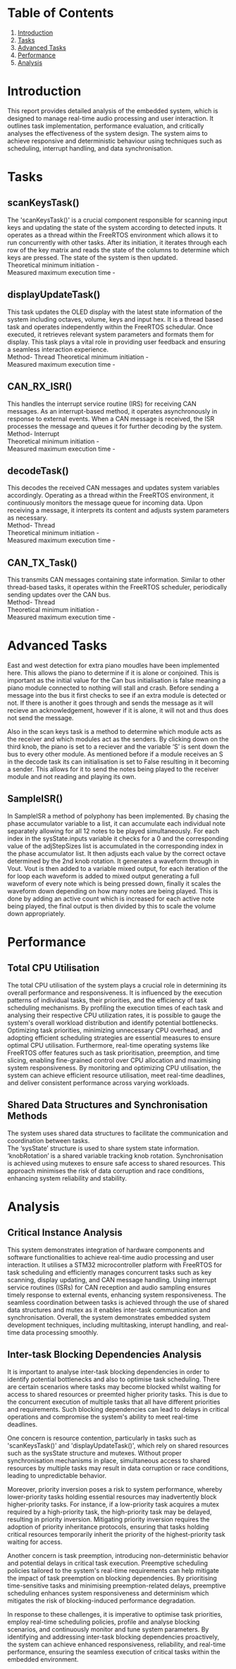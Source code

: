 
# Table of Contents

1. [Introduction](#introduction)
2. [Tasks](#tasks)
3. [Advanced Tasks](#advancedtasks)
4. [Performance](#performance)
5. [Analysis](#analysis)

# Introduction
This report provides detailed analysis of the embedded system, which is designed to manage real-time audio processing and user interaction. It outlines task implementation, performance evaluation, and critically analyses the effectiveness of the system design. The system aims to achieve responsive and deterministic behaviour using techniques such as scheduling, interrupt handling, and data synchronisation.

# Tasks
## scanKeysTask()
The 'scanKeysTask()' is a crucial component responsible for scanning input keys and updating the state of the system according to detected inputs. It operates as a thread within the FreeRTOS environment which allows it to run concurrently with other tasks. After its initiation, it iterates through each row of the key matrix and reads the state of the columns to determine which keys are pressed. The state of the system is then updated.     
Theoretical minimum initiation -     
Measured maximum execution time - 

## displayUpdateTask()
This task updates the OLED display with the latest state information of the system including octaves, volume, keys and input hex. It is a thread based task and operates independently within the FreeRTOS schedular. Once executed,  it retrieves relevant system parameters and formats them for display. This task plays a vital role in providing user feedback and ensuring a seamless interaction experience.           
Method- Thread 
Theoretical minimum initiation -     
Measured maximum execution time -  

## CAN_RX_ISR()
This handles the interrupt service routine (IRS) for receiving CAN messages. As an interrupt-based method, it operates asynchronously in response to external events. When a CAN message is received, the ISR processes the message and queues it for further decoding by the system.             
Method- Interrupt     
Theoretical minimum initiation -     
Measured maximum execution time -    

## decodeTask()
This decodes the received CAN messages and updates system variables accordingly. Operating as a thread within the FreeRTOS environment, it continuously monitors the message queue for incoming data. Upon receiving a message, it interprets its content and adjusts system parameters as necessary.          
Method- Thread     
Theoretical minimum initiation -     
Measured maximum execution time -    

## CAN_TX_Task()
This transmits CAN messages containing state information. Similar to other thread-based tasks, it operates within the FreeRTOS scheduler, periodically sending updates over the CAN bus.             
Method- Thread     
Theoretical minimum initiation -      
Measured maximum execution time -   

# Advanced Tasks
East and west detection for extra piano moudles have been implemented here. This allows the piano to determine if it is alone or conjoined. This is important as the initial value for the Can bus initialisation is false meaning a piano module connected to nothing will stall and crash. Before sending a message into the bus it first checks to see if an extra module is detected or not. If there is another it goes through and sends the message as it will recieve an acknowledgement, however if it is alone, it will not and thus does not send the message.

Also in the scan keys task is a method to determine which module acts as the receiver and which modules act as the senders. By clicking down on the third knob, the piano is set to a reciever and the variable ‘S’ is sent down the bus to every other module. As mentioned before if a module receives an S in the decode task its can initialisation is set to False resulting in it becoming a sender. This allows for it to send the notes being played to the receiver module and not reading and playing its own.

## SampleISR()
In SampleISR a method of polyphony has been implemented. By chasing the phase accumulator variable to a list, it can accumulate each individual note separately allowing for all 12 notes to be played simultaneously. For each index in the sysState.inputs variable it checks for a 0 and the corresponding value of the adjStepSizes list is accumulated in the corresponding index in the phase accumulator list. It then adjusts each value by the correct octave determined by the 2nd knob rotation. It generates a waveform through in Vout. Vout is then added to a variable mixed output, for each iteration of the for loop each waveform is added to mixed output generating a full waveform of every note which is being pressed down, finally it scales the waveform down depending on how many notes are being played. This is done by adding an active count which is increased for each active note being played, the final output is then divided by this to scale the volume down appropriately.






# Performance
## Total CPU Utilisation
The total CPU utilisation of the system plays a crucial role in determining its overall performance and responsiveness. It is influenced by the execution patterns of individual tasks, their priorities, and the efficiency of task scheduling mechanisms. By profiling the execution times of each task and analysing their respective CPU utilization rates, it is possible to gauge the system's overall workload distribution and identify potential bottlenecks. Optimizing task priorities, minimizing unnecessary CPU overhead, and adopting efficient scheduling strategies are essential measures to ensure optimal CPU utilisation. Furthermore, real-time operating systems like FreeRTOS offer features such as task prioritisation, preemption, and time slicing, enabling fine-grained control over CPU allocation and maximising system responsiveness. By monitoring and optimizing CPU utilisation, the system can achieve efficient resource utilisation, meet real-time deadlines, and deliver consistent performance across varying workloads.

## Shared Data Structures and Synchronisation Methods
The system uses shared data structures to facilitate the communication and coordination between tasks.      
The ‘sysState’ structure is used to share system state information. ‘knobRotation’ is a shared variable tracking knob rotation.       Synchronisation is achieved using mutexes to ensure safe access to shared resources. This approach minimises the risk of data corruption and race conditions, enhancing system reliability and stability.   

# Analysis
## Critical Instance Analysis
This system demonstrates integration of hardware components and software functionalities to achieve real-time audio processing and user interaction. It utilises a STM32 microcontroller platform with FreeRTOS for task scheduling and efficiently manages concurrent tasks such as key scanning, display updating, and CAN message handling. Using interrupt service routines (ISRs) for CAN reception and audio sampling ensures timely response to external events, enhancing system responsiveness. The seamless coordination between tasks is achieved through the use of shared data structures and mutex as it enables inter-task communication and synchronisation. Overall, the system demonstrates embedded system development techniques, including multitasking, interupt handling, and real-time data processing smoothly.

## Inter-task Blocking Dependencies Analysis

It is important to analyse inter-task blocking dependencies in order to identify potential bottlenecks and also to optimise task scheduling. There are certain scenarios where tasks may become blocked whilst waiting for access to shared resources or preemted higher priority tasks. This is due to the concurrent execution of multiple tasks that all have different priorities and requirements. Such blocking dependencies can lead to delays in critical operations and compromise the system's ability to meet real-time deadlines.

One concern is resource contention, particularly in tasks such as 'scanKeysTask()' and 'displayUpdateTask()', which rely on shared resources such as the sysState structure and mutexes. Without proper synchronisation mechanisms in place, simultaneous access to shared resources by multiple tasks may result in data corruption or race conditions, leading to unpredictable behavior.

Moreover, priority inversion poses a risk to system performance, whereby lower-priority tasks holding essential resources may inadvertently block higher-priority tasks. For instance, if a low-priority task acquires a mutex required by a high-priority task, the high-priority task may be delayed, resulting in priority inversion. Mitigating priority inversion requires the adoption of priority inheritance protocols, ensuring that tasks holding critical resources temporarily inherit the priority of the highest-priority task waiting for access.

Another concern is task preemption, introducing non-deterministic behavior and potential delays in critical task execution. Preemptive scheduling policies tailored to the system's real-time requirements can help mitigate the impact of task preemption on blocking dependencies. By prioritising time-sensitive tasks and minimising preemption-related delays, preemptive scheduling enhances system responsiveness and determinism which mitigates the risk of blocking-induced performance degradation.

In response to these challenges, it is imperative to optimise task priorities, employ real-time scheduling policies, profile and analyse blocking scenarios, and continuously monitor and tune system parameters. By identifying and addressing inter-task blocking dependencies proactively, the system can achieve enhanced responsiveness, reliability, and real-time performance, ensuring the seamless execution of critical tasks within the embedded environment.
